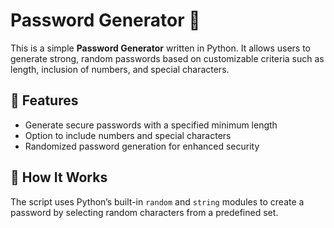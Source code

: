# Password Generator 🔐

This is a simple **Password Generator** written in Python. It allows users to generate strong, random passwords based on customizable criteria such as length, inclusion of numbers, and special characters.

## 🚀 Features
- Generate secure passwords with a specified minimum length
- Option to include numbers and special characters
- Randomized password generation for enhanced security

## 📜 How It Works
The script uses Python’s built-in `random` and `string` modules to create a password by selecting random characters from a predefined set.

